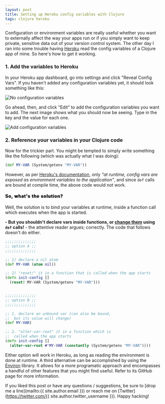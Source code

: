 ```yaml
---
layout: post
title: Setting up Heroku config variables with Clojure
tags: clojure heroku
---
```


Configuration or environment variables are really useful whether you want to externally affect the way your apps run or if you simply want to keep private, sensitive data out of your version control system. The other day I ran into some trouble having [Heroku](https://www.heroku.com/) read the config variables of a Clojure app of mine. So here's how to get it working.

<!--more-->

### 1. Add the variables to Heroku

In your Heroku app dashboard, go into settings and click "Reveal Config Vars". If you haven't added any configuration variables yet, it should look something like this:

<img title="No configuration variables" src="https://cloud.githubusercontent.com/assets/661909/10079248/392b124c-62e9-11e5-9b9f-3b796b135d09.png">

Go ahead, then, and click "Edit" to add the configuration variables you want to add. The next image shows what you should now be seeing. Type in the key and the value for each one.

<img title="Add configuration variables" src="https://cloud.githubusercontent.com/assets/661909/10079262/49fb210c-62e9-11e5-965f-2c97fbec80e5.png">

### 2. Reference your variables in your Clojure code

Now for the trickier part. You might be tempted to simply write something like the following (which was actually what I was doing):

```clojure
(def MY-VAR (System/getenv "MY-VAR"))
```

However, as per [Heroku's documentation](https://devcenter.heroku.com/articles/getting-started-with-clojure#define-config-vars), only *"at runtime, config vars are exposed as environment variables to the application"*, and since `def` calls are bound at compile time, the above code would not work.

<h4 style="text-shadow: 1px 0 #000;letter-spacing: 1px;"> So, what's the solution?</h4>

Well, the solution is to bind your variables at runtime, inside a function call which executes when the app is started.

**- But you shouldn't declare vars inside functions, or [change them](https://github.com/bbatsov/clojure-style-guide#alter-var) using `def` calls!** - the attentive reader argues; correctly. The code that follows doesn't do either.

```clojure
;;;;;;;;;;;;;;
;; option A ;;
;;;;;;;;;;;;;;

;; 1) declare a nil atom
(def MY-VAR (atom nil))

;; 2) "reset!" it in a function that is called when the app starts
(defn init-config []
  (reset! MY-VAR (System/getenv "MY-VAR")))


;;;;;;;;;;;;;;
;; option B ;;
;;;;;;;;;;;;;;

;; 1. declare an unbound var (can also be bound,
;;  but its value will change)
(def MY-VAR)

;; 2. "alter-var-root" it in a function which is
;;  called when the app starts
(defn init-config []
  (alter-var-root #'MY-VAR (constantly (System/getenv "MY-VAR"))))
```

Either option will work in Heroku, as long as reading the environment is done at runtime. A third alternative can be accomplished by using the [Environ](https://github.com/weavejester/environ) library. It allows for a more programatic approach and encompasses a handful of other features that you might find useful. Refer to its GitHub page for more information.

If you liked this post or have any questions / suggestions, be sure to [drop me a line](mailto:{{ site.author.email }}) or reach me on [Twitter](https://twitter.com/{{ site.author.twitter_username }}). Happy hacking!
